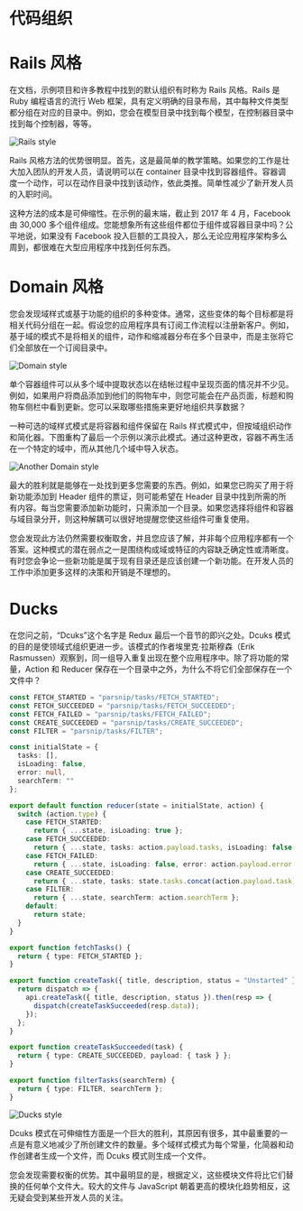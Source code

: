 # 代码组织

# Rails 风格

在文档，示例项目和许多教程中找到的默认组织有时称为 Rails 风格。Rails 是 Ruby 编程语言的流行 Web 框架，具有定义明确的目录布局，其中每种文件类型都分组在对应的目录中。例如，您会在模型目录中找到每个模型，在控制器目录中找到每个控制器，等等。

![Rails style](https://s2.ax1x.com/2020/01/06/lytyIU.png)

Rails 风格方法的优势很明显。首先，这是最简单的教学策略。如果您的工作是壮大加入团队的开发人员，请说明可以在 container 目录中找到容器组件。容器调度一个动作，可以在动作目录中找到该动作，依此类推。简单性减少了新开发人员的入职时间。

这种方法的成本是可伸缩性。在示例的最末端，截止到 2017 年 4 月，Facebook 由 30,000 多个组件组成。您能想象所有这些组件都位于组件或容器目录中吗？公平地说，如果没有 Facebook 投入巨额的工具投入，那么无论应用程序架构多么周到，都很难在大型应用程序中找到任何东西。

# Domain 风格

您会发现域样式或基于功能的组织的多种变体。通常，这些变体的每个目标都是将相关代码分组在一起。假设您的应用程序具有订阅工作流程以注册新客户。例如，基于域的模式不是将相关的组件，动作和缩减器分布在多个目录中，而是主张将它们全部放在一个订阅目录中。

![Domain style](https://s2.ax1x.com/2020/01/06/lytzeP.png)

单个容器组件可以从多个域中提取状态以在结帐过程中呈现页面的情况并不少见。例如，如果用户将商品添加到他们的购物车中，则您可能会在产品页面，标题和购物车侧栏中看到更新。您可以采取哪些措施来更好地组织共享数据？

一种可选的域样式模式是将容器和组件保留在 Rails 样式模式中，但按域组织动作和简化器。下图重构了最后一个示例以演示此模式。通过这种更改，容器不再生活在一个特定的域中，而从其他几个域中导入状态。

![Another Domain style](https://s2.ax1x.com/2020/01/06/lyNnoT.png)

最大的胜利就是能够在一处找到更多您需要的东西。例如，如果您已购买了用于将新功能添加到 Header 组件的票证，则可能希望在 Header 目录中找到所需的所有内容。每当您需要添加新功能时，只需添加一个目录。如果您选择将组件和容器与域目录分开，则这种解耦可以很好地提醒您使这些组件可重复使用。

您会发现此方法仍然需要权衡取舍，并且您应该了解，并非每个应用程序都有一个答案。这种模式的潜在弱点之一是围绕构成域或特征的内容缺乏确定性或清晰度。有时您会争论一些新功能是属于现有目录还是应该创建一个新功能。在开发人员的工作中添加更多这样的决策和开销是不理想的。

# Ducks

在您问之前，“Dcuks”这个名字是 Redux 最后一个音节的即兴之处。Dcuks 模式的目的是使领域式组织更进一步。该模式的作者埃里克·拉斯穆森（Erik Rasmussen）观察到，同一组导入重复出现在整个应用程序中。除了将功能的常量，Action 和 Reducer 保存在一个目录中之外，为什么不将它们全部保存在一个文件中？

```ts
const FETCH_STARTED = "parsnip/tasks/FETCH_STARTED";
const FETCH_SUCCEEDED = "parsnip/tasks/FETCH_SUCCEEDED";
const FETCH_FAILED = "parsnip/tasks/FETCH_FAILED";
const CREATE_SUCCEEDED = "parsnip/tasks/CREATE_SUCCEEDED";
const FILTER = "parsnip/tasks/FILTER";

const initialState = {
  tasks: [],
  isLoading: false,
  error: null,
  searchTerm: ""
};

export default function reducer(state = initialState, action) {
  switch (action.type) {
    case FETCH_STARTED:
      return { ...state, isLoading: true };
    case FETCH_SUCCEEDED:
      return { ...state, tasks: action.payload.tasks, isLoading: false };
    case FETCH_FAILED:
      return { ...state, isLoading: false, error: action.payload.error };
    case CREATE_SUCCEEDED:
      return { ...state, tasks: state.tasks.concat(action.payload.task) };
    case FILTER:
      return { ...state, searchTerm: action.searchTerm };
    default:
      return state;
  }
}

export function fetchTasks() {
  return { type: FETCH_STARTED };
}

export function createTask({ title, description, status = "Unstarted" }) {
  return dispatch => {
    api.createTask({ title, description, status }).then(resp => {
      dispatch(createTaskSucceeded(resp.data));
    });
  };
}

export function createTaskSucceeded(task) {
  return { type: CREATE_SUCCEEDED, payload: { task } };
}

export function filterTasks(searchTerm) {
  return { type: FILTER, searchTerm };
}
```

![Ducks style](https://s2.ax1x.com/2020/01/06/lyN4pQ.png)

Dcuks 模式在可伸缩性方面是一个巨大的胜利，其原因有很多，其中最重要的一点是有意义地减少了所创建文件的数量。多个域样式模式为每个常量，化简器和动作创建者生成一个文件，而 Dcuks 模式则生成一个文件。

您会发现需要权衡的优势。其中最明显的是，根据定义，这些模块文件将比它们替换的任何单个文件大。较大的文件与 JavaScript 朝着更高的模块化趋势相反，这无疑会受到某些开发人员的关注。

